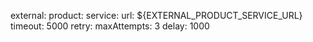 external:
  product:
    service:
      url: ${EXTERNAL_PRODUCT_SERVICE_URL}
      timeout: 5000
      retry:
        maxAttempts: 3
        delay: 1000
